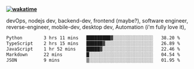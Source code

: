 **[![wakatime](https://wakatime.com/badge/user/87646243-158a-4241-a3cb-668e1fa2dbb8.svg)](https://wakatime.com/@87646243-158a-4241-a3cb-668e1fa2dbb8?style=plastic)**


devOps, nodejs dev, backend-dev, frontend (maybe?), software engineer, reverse-engineer, mobile-dev, desktop dev, Automation (i'm fully love it), 

<!--START_SECTION:waka-->

```txt
Python        3 hrs 11 mins   █████████▓░░░░░░░░░░░░░░░   38.20 %
TypeScript    2 hrs 15 mins   ██████▓░░░░░░░░░░░░░░░░░░   26.89 %
JavaScript    1 hr 52 mins    █████▓░░░░░░░░░░░░░░░░░░░   22.46 %
Markdown      22 mins         █░░░░░░░░░░░░░░░░░░░░░░░░   04.54 %
JSON          9 mins          ▒░░░░░░░░░░░░░░░░░░░░░░░░   01.95 %
```

<!--END_SECTION:waka-->
